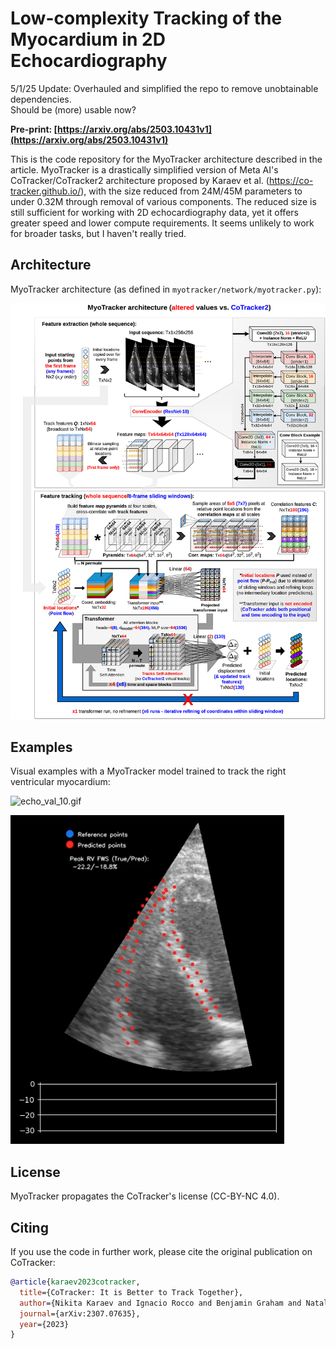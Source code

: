 # Low-complexity Tracking of the Myocardium in 2D Echocardiography

5/1/25 Update: Overhauled and simplified the repo to remove unobtainable dependencies.   
Should be (more) usable now?

**Pre-print: [https://arxiv.org/abs/2503.10431v1](https://arxiv.org/abs/2503.10431v1)**

This is the code repository for the MyoTracker architecture described in the article. MyoTracker is a drastically simplified version of Meta AI's CoTracker/CoTracker2 architecture proposed by Karaev et al. (https://co-tracker.github.io/), with the size reduced from 24M/45M parameters to under 0.32M through removal of various components. The reduced size is still sufficient for working with 2D echocardiography data, yet it offers greater speed and lower compute requirements. It seems unlikely to work for broader tasks, but I haven't really tried.

## Architecture

MyoTracker architecture (as defined in ```myotracker/network/myotracker.py```):

![myotracker_diagram.jpg](https://github.com/artemcher/myotracker/blob/main/assets/myotracker_diagram.jpg)

## Examples

Visual examples with a MyoTracker model trained to track the right ventricular myocardium:

![echo_val_10.gif](https://github.com/artemcher/myotracker/blob/main/assets/echo_val_10.gif)

![result.gif](https://github.com/artemcher/myotracker/blob/main/assets/result.gif)


## License

MyoTracker propagates the CoTracker's license (CC-BY-NC 4.0).

## Citing

If you use the code in further work, please cite the original publication on CoTracker:

```bibtex
@article{karaev2023cotracker,
  title={CoTracker: It is Better to Track Together},
  author={Nikita Karaev and Ignacio Rocco and Benjamin Graham and Natalia Neverova and Andrea Vedaldi and Christian Rupprecht},
  journal={arXiv:2307.07635},
  year={2023}
}
```
